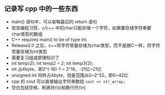 ## 记录写 cpp 中的一些东西

+ main() 语句中，可以省略最后的 return 语句
+ 改变编程习惯，c/c++ 中的char只能存储一个字符，如果要存储字符串要char类型的数组
+ C++ requires main() to be of type int.
+ Release2.0 之后，c++将字符常量存储为char类型，而不是跟C一样，将字符常量存储为int类型 
+ 需要复习组成原理知识了
+ int temp(2); int temp2 = 2; int temp3{2};
+ int 占4byte，即2^(-16)-1 ~ 2^16，-21亿~21亿
+ unsigned int 同样占4byte，但是范围从0~2^32，即0~42亿
+ cpp 的 cout 可以直接输出字符串数组 `cout << str_array;`
+ 空白包括空格、制表符(\t)和换行符(\n)